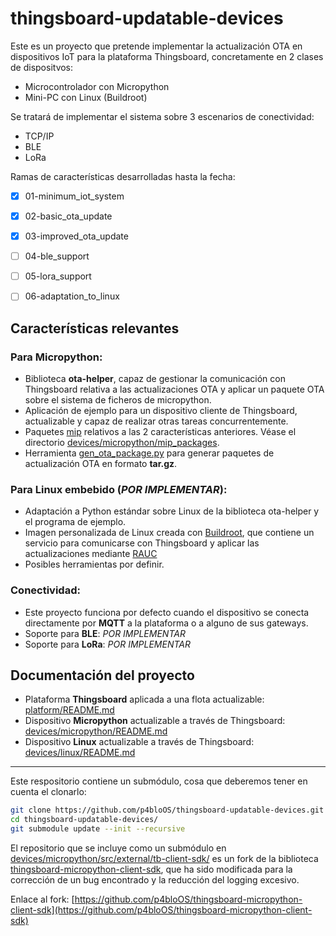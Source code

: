 # thingsboard-updatable-devices

Este es un proyecto que pretende implementar la actualización OTA en dispositivos IoT para la plataforma Thingsboard, concretamente en 2 clases de dispositvos:
- Microcontrolador con Micropython
- Mini-PC con Linux (Buildroot)

Se tratará de implementar el sistema sobre 3 escenarios de conectividad:
- TCP/IP
- BLE
- LoRa

Ramas de características desarrolladas hasta la fecha:
- [x] 01-minimum_iot_system
- [x] 02-basic_ota_update
- [x] 03-improved_ota_update
- [ ] 04-ble_support
- [ ] 05-lora_support
- [ ] 06-adaptation_to_linux


## Características relevantes

### Para **Micropython**:

- Biblioteca **ota-helper**, capaz de gestionar la comunicación con Thingsboard relativa a las actualizaciones OTA y aplicar un paquete OTA sobre el sistema de ficheros de micropython.
- Aplicación de ejemplo para un dispositivo cliente de Thingsboard, actualizable y capaz de realizar otras tareas concurrentemente.
- Paquetes [mip](https://docs.micropython.org/en/latest/reference/packages.html) relativos a las 2 características anteriores. Véase el directorio [devices/micropython/mip_packages](devices/micropython/mip_packages).
- Herramienta [gen_ota_package.py](devices/micropython/tools/gen_ota_package.py) para generar paquetes de actualización OTA en formato **tar.gz**.


### Para **Linux embebido** (*POR IMPLEMENTAR*):

- Adaptación a Python estándar sobre Linux de la biblioteca ota-helper y el programa de ejemplo.
- Imagen personalizada de Linux creada con [Buildroot](https://buildroot.org/), que contiene un servicio para comunicarse con Thingsboard y aplicar las actualizaciones mediante [RAUC](https://rauc.io/)
- Posibles herramientas por definir.

### Conectividad:

- Este proyecto funciona por defecto cuando el dispositivo se conecta directamente por **MQTT** a la plataforma o a alguno de sus gateways.
- Soporte para **BLE**: *POR IMPLEMENTAR*
- Soporte para **LoRa**: *POR IMPLEMENTAR*


## Documentación del proyecto

- Plataforma **Thingsboard** aplicada a una flota actualizable: [platform/README.md](platform/README.md)
- Dispositivo **Micropython** actualizable a través de Thingsboard: [devices/micropython/README.md](devices/micropython/README.md)
- Dispositivo **Linux** actualizable a través de Thingsboard: [devices/linux/README.md](devices/linux/README.md)

---

Este respositorio contiene un submódulo, cosa que deberemos tener en cuenta el clonarlo:
```bash
git clone https://github.com/p4bloOS/thingsboard-updatable-devices.git
cd thingsboard-updatable-devices/
git submodule update --init --recursive
```

El repositorio que se incluye como un submódulo en [devices/micropython/src/external/tb-client-sdk/](devices/micropython/src/external/tb-client-sdk/) es un fork de la biblioteca [thingsboard-micropython-client-sdk](https://github.com/thingsboard/thingsboard-micropython-client-sdk), que ha sido modificada para la corrección de un bug encontrado y la reducción del logging excesivo.

Enlace al fork: [https://github.com/p4bloOS/thingsboard-micropython-client-sdk](https://github.com/p4bloOS/thingsboard-micropython-client-sdk)
